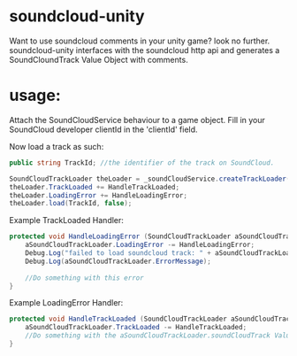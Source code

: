 # soundcloud-unity

Want to use soundcloud comments in your unity game? look no further. soundcloud-unity interfaces with the soundcloud http api and generates a SoundCloundTrack Value Object with comments.

# usage:

Attach the SoundCloudService behaviour to a game object. Fill in your SoundCloud developer clientId in the 'clientId' field.

Now load a track as such: 

```C#
public string TrackId; //the identifier of the track on SoundCloud. 

SoundCloudTrackLoader theLoader = _soundCloudService.createTrackLoader();
theLoader.TrackLoaded += HandleTrackLoaded;
theLoader.LoadingError += HandleLoadingError;
theLoader.load(TrackId, false);

```

Example TrackLoaded Handler:

```C#
protected void HandleLoadingError (SoundCloudTrackLoader aSoundCloudTrackLoader) {
	aSoundCloudTrackLoader.LoadingError -= HandleLoadingError;
	Debug.Log("failed to load soundcloud track: " + aSoundCloudTrackLoader.TrackId);
	Debug.Log(aSoundCloudTrackLoader.ErrorMessage);
		
	//Do something with this error
}
```

Example LoadingError Handler:

```C#
protected void HandleTrackLoaded (SoundCloudTrackLoader aSoundCloudTrackLoader) {
	aSoundCloudTrackLoader.TrackLoaded -= HandleTrackLoaded;
	//Do something with the aSoundCloudTrackLoader.soundCloudTrack Value Object.
}
```